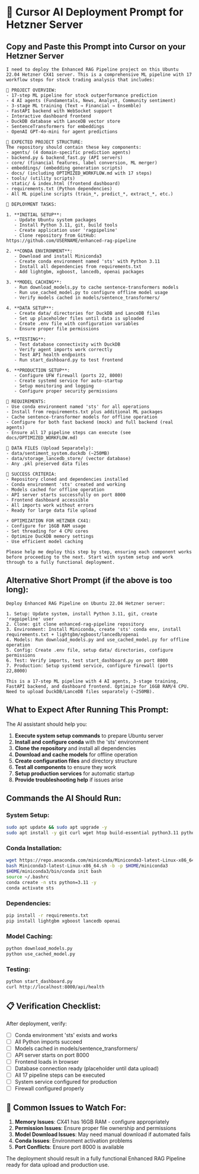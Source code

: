 # 🤖 Cursor AI Deployment Prompt for Hetzner Server

## Copy and Paste this Prompt into Cursor on your Hetzner Server

```
I need to deploy the Enhanced RAG Pipeline project on this Ubuntu 22.04 Hetzner CX41 server. This is a comprehensive ML pipeline with 17 workflow steps for stock trading analysis that includes:

🎯 PROJECT OVERVIEW:
- 17-step ML pipeline for stock outperformance prediction
- 4 AI agents (Fundamentals, News, Analyst, Community sentiment)
- 3-stage ML training (Text → Financial → Ensemble)
- FastAPI backend with WebSocket support
- Interactive dashboard frontend
- DuckDB database with LanceDB vector store
- SentenceTransformers for embeddings
- OpenAI GPT-4o-mini for agent predictions

📁 EXPECTED PROJECT STRUCTURE:
The repository should contain these key components:
- agents/ (4 domain-specific prediction agents)
- backend.py & backend_fast.py (API servers)
- core/ (financial features, label conversion, ML merger)
- embeddings/ (embedding generation scripts) 
- docs/ (including OPTIMIZED_WORKFLOW.md with 17 steps)
- tools/ (utility scripts)
- static/ & index.html (frontend dashboard)
- requirements.txt (Python dependencies)
- All ML pipeline scripts (train_*, predict_*, extract_*, etc.)

🚀 DEPLOYMENT TASKS:

1. **INITIAL SETUP**:
   - Update Ubuntu system packages
   - Install Python 3.11, git, build tools
   - Create application user 'ragpipeline' 
   - Clone repository from GitHub: https://github.com/USERNAME/enhanced-rag-pipeline

2. **CONDA ENVIRONMENT**:
   - Download and install Miniconda3
   - Create conda environment named 'sts' with Python 3.11
   - Install all dependencies from requirements.txt
   - Add lightgbm, xgboost, lancedb, openai packages

3. **MODEL CACHING**:
   - Run download_models.py to cache sentence-transformers models
   - Run use_cached_model.py to configure offline model usage
   - Verify models cached in models/sentence_transformers/

4. **DATA SETUP**:
   - Create data/ directories for DuckDB and LanceDB files
   - Set up placeholder files until data is uploaded
   - Create .env file with configuration variables
   - Ensure proper file permissions

5. **TESTING**:
   - Test database connectivity with DuckDB
   - Verify agent imports work correctly
   - Test API health endpoints
   - Run start_dashboard.py to test frontend

6. **PRODUCTION SETUP**:
   - Configure UFW firewall (ports 22, 8000)
   - Create systemd service for auto-startup
   - Setup monitoring and logging
   - Configure proper security permissions

🔧 REQUIREMENTS:
- Use conda environment named 'sts' for all operations
- Install from requirements.txt plus additional ML packages
- Cache sentence-transformer models for offline operation
- Configure for both fast backend (mock) and full backend (real agents)
- Ensure all 17 pipeline steps can execute (see docs/OPTIMIZED_WORKFLOW.md)

💾 DATA FILES (Upload Separately):
- data/sentiment_system.duckdb (~250MB)
- data/storage_lancedb_store/ (vector database)
- Any .pkl preserved data files

🎯 SUCCESS CRITERIA:
- Repository cloned and dependencies installed
- Conda environment 'sts' created and working
- Models cached for offline operation
- API server starts successfully on port 8000
- Frontend dashboard accessible
- All imports work without errors
- Ready for large data file upload

⚡ OPTIMIZATION FOR HETZNER CX41:
- Configure for 16GB RAM usage
- Set threading for 4 CPU cores
- Optimize DuckDB memory settings
- Use efficient model caching

Please help me deploy this step by step, ensuring each component works before proceeding to the next. Start with system setup and work through to a fully functional deployment.
```

## Alternative Short Prompt (if the above is too long):

```
Deploy Enhanced RAG Pipeline on Ubuntu 22.04 Hetzner server:

1. Setup: Update system, install Python 3.11, git, create 'ragpipeline' user
2. Clone: git clone enhanced-rag-pipeline repository 
3. Environment: Install Miniconda, create 'sts' conda env, install requirements.txt + lightgbm/xgboost/lancedb/openai
4. Models: Run download_models.py and use_cached_model.py for offline operation
5. Config: Create .env file, setup data/ directories, configure permissions
6. Test: Verify imports, test start_dashboard.py on port 8000
7. Production: Setup systemd service, configure firewall (ports 22,8000)

This is a 17-step ML pipeline with 4 AI agents, 3-stage training, FastAPI backend, and dashboard frontend. Optimize for 16GB RAM/4 CPU. Need to upload DuckDB/LanceDB files separately (~250MB).
```

## What to Expect After Running This Prompt:

The AI assistant should help you:

1. **Execute system setup commands** to prepare Ubuntu server
2. **Install and configure conda** with the 'sts' environment  
3. **Clone the repository** and install all dependencies
4. **Download and cache models** for offline operation
5. **Create configuration files** and directory structure
6. **Test all components** to ensure they work
7. **Setup production services** for automatic startup
8. **Provide troubleshooting help** if issues arise

## Commands the AI Should Run:

### System Setup:
```bash
sudo apt update && sudo apt upgrade -y
sudo apt install -y git curl wget htop build-essential python3.11 python3.11-dev python3.11-venv
```

### Conda Installation:
```bash
wget https://repo.anaconda.com/miniconda/Miniconda3-latest-Linux-x86_64.sh
bash Miniconda3-latest-Linux-x86_64.sh -b -p $HOME/miniconda3
$HOME/miniconda3/bin/conda init bash
source ~/.bashrc
conda create -n sts python=3.11 -y
conda activate sts
```

### Dependencies:
```bash
pip install -r requirements.txt
pip install lightgbm xgboost lancedb openai
```

### Model Caching:
```bash
python download_models.py
python use_cached_model.py
```

### Testing:
```bash
python start_dashboard.py
curl http://localhost:8000/api/health
```

## 📋 Verification Checklist:

After deployment, verify:
- [ ] Conda environment 'sts' exists and works
- [ ] All Python imports succeed
- [ ] Models cached in models/sentence_transformers/
- [ ] API server starts on port 8000
- [ ] Frontend loads in browser
- [ ] Database connection ready (placeholder until data upload)
- [ ] All 17 pipeline steps can be executed
- [ ] System service configured for production
- [ ] Firewall configured properly

## 🚨 Common Issues to Watch For:

1. **Memory Issues**: CX41 has 16GB RAM - configure appropriately
2. **Permission Issues**: Ensure proper file ownership and permissions
3. **Model Download Issues**: May need manual download if automated fails
4. **Conda Issues**: Environment activation problems
5. **Port Conflicts**: Ensure port 8000 is available

The deployment should result in a fully functional Enhanced RAG Pipeline ready for data upload and production use.